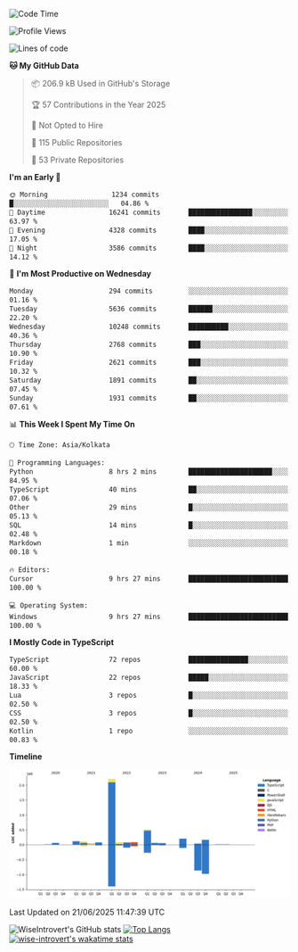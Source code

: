 <!--START_SECTION:waka-->
![Code Time](http://img.shields.io/badge/Code%20Time-2%2C353%20hrs%2042%20mins-blue)

![Profile Views](http://img.shields.io/badge/Profile%20Views-0-blue)

![Lines of code](https://img.shields.io/badge/From%20Hello%20World%20I%27ve%20Written-3.9%20million%20lines%20of%20code-blue)

**🐱 My GitHub Data** 

> 📦 206.9 kB Used in GitHub's Storage 
 > 
> 🏆 57 Contributions in the Year 2025
 > 
> 🚫 Not Opted to Hire
 > 
> 📜 115 Public Repositories 
 > 
> 🔑 53 Private Repositories 
 > 
**I'm an Early 🐤** 

```text
🌞 Morning                1234 commits        █░░░░░░░░░░░░░░░░░░░░░░░░   04.86 % 
🌆 Daytime                16241 commits       ████████████████░░░░░░░░░   63.97 % 
🌃 Evening                4328 commits        ████░░░░░░░░░░░░░░░░░░░░░   17.05 % 
🌙 Night                  3586 commits        ████░░░░░░░░░░░░░░░░░░░░░   14.12 % 
```
📅 **I'm Most Productive on Wednesday** 

```text
Monday                   294 commits         ░░░░░░░░░░░░░░░░░░░░░░░░░   01.16 % 
Tuesday                  5636 commits        ██████░░░░░░░░░░░░░░░░░░░   22.20 % 
Wednesday                10248 commits       ██████████░░░░░░░░░░░░░░░   40.36 % 
Thursday                 2768 commits        ███░░░░░░░░░░░░░░░░░░░░░░   10.90 % 
Friday                   2621 commits        ███░░░░░░░░░░░░░░░░░░░░░░   10.32 % 
Saturday                 1891 commits        ██░░░░░░░░░░░░░░░░░░░░░░░   07.45 % 
Sunday                   1931 commits        ██░░░░░░░░░░░░░░░░░░░░░░░   07.61 % 
```


📊 **This Week I Spent My Time On** 

```text
🕑︎ Time Zone: Asia/Kolkata

💬 Programming Languages: 
Python                   8 hrs 2 mins        █████████████████████░░░░   84.95 % 
TypeScript               40 mins             ██░░░░░░░░░░░░░░░░░░░░░░░   07.06 % 
Other                    29 mins             █░░░░░░░░░░░░░░░░░░░░░░░░   05.13 % 
SQL                      14 mins             █░░░░░░░░░░░░░░░░░░░░░░░░   02.48 % 
Markdown                 1 min               ░░░░░░░░░░░░░░░░░░░░░░░░░   00.18 % 

🔥 Editors: 
Cursor                   9 hrs 27 mins       █████████████████████████   100.00 % 

💻 Operating System: 
Windows                  9 hrs 27 mins       █████████████████████████   100.00 % 
```

**I Mostly Code in TypeScript** 

```text
TypeScript               72 repos            ███████████████░░░░░░░░░░   60.00 % 
JavaScript               22 repos            █████░░░░░░░░░░░░░░░░░░░░   18.33 % 
Lua                      3 repos             █░░░░░░░░░░░░░░░░░░░░░░░░   02.50 % 
CSS                      3 repos             █░░░░░░░░░░░░░░░░░░░░░░░░   02.50 % 
Kotlin                   1 repo              ░░░░░░░░░░░░░░░░░░░░░░░░░   00.83 % 
```



**Timeline**

![Lines of Code chart](https://raw.githubusercontent.com/wise-introvert/wise-introvert/master/assets/bar_graph.png)


 Last Updated on 21/06/2025 11:47:39 UTC
<!--END_SECTION:waka-->

![WiseIntrovert's GitHub stats](https://github-readme-stats.vercel.app/api?username=wise-introvert&count_private=true&show_icons=true)
[![Top Langs](https://github-readme-stats.vercel.app/api/top-langs/?username=wise-introvert&langs_count=10)](https://github.com/anuraghazra/github-readme-stats)
[![wise-introvert's wakatime stats](https://github-readme-stats.vercel.app/api/wakatime?username=wiseintrovert)](https://github.com/anuraghazra/github-readme-stats)
